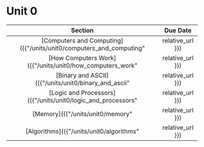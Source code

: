 # Unit 0

|Section | Due Date |
|:-:|:-:|
|[Computers and Computing]({{"/units/unit0/computers_and_computing" | relative_url }})| Due Date|   
|[How Computers Work]({{"/units/unit0/how_computers_work" | relative_url }})| Due Date|   
|[Binary and ASCII]({{"/units/unit0/binary_and_ascii" | relative_url }})|  Due Date| 
|[Logic and Processors]({{"/units/unit0/logic_and_processors" | relative_url }})|  Due Date|   
|[Memory]({{"/units/unit0/memory" | relative_url }})| Due Date| 
|[Algorithms]({{"/units/unit0/algorithms" | relative_url }})| Due Date| 
